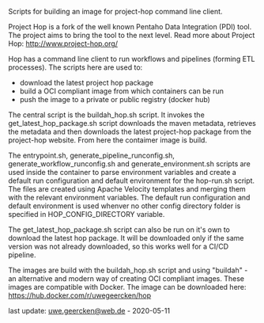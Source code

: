 Scripts for building an image for project-hop command line client.

Project Hop is a fork of the well known Pentaho Data Integration (PDI) tool. The project aims to bring the tool to the next level. Read more about Project Hop: http://www.project-hop.org/

Hop has a command line client to run workflows and pipelines (forming ETL processes). The scripts here are used to:

- download the latest project hop package
- build a OCI compliant image from which containers can be run
- push the image to a private or public registry (docker hub)

The central script is the buildah_hop.sh script. It invokes the get_latest_hop_package.sh script downloads the maven metadata, retrieves the metadata and then downloads the latest project-hop package from the project-hop website. From here the contaimer image is build.

The entrypoint.sh, generate_pipeline_runconfig.sh, generate_workflow_runconfig.sh and generate_environment.sh scripts are used inside the container to parse environment variables and create a default run configuration and default environment for the hop-run.sh script. The files are created using Apache Velocity templates and merging them with the relevant environment variables. The default run configuration and default environment is used whenver no other config directory folder is specified in HOP_CONFIG_DIRECTORY variable.

The get_latest_hop_package.sh script can also be run on it's own to download the latest hop package. It will be downloaded only if the same version was not already downloaded, so this works well for a CI/CD pipeline.

The images are build with the buildah_hop.sh script and using "buildah" - an alternative and modern way of creating OCI compliant images. These images are compatible with Docker. The image can be downloaded here: https://hub.docker.com/r/uwegeercken/hop

last update: uwe.geercken@web.de - 2020-05-11
